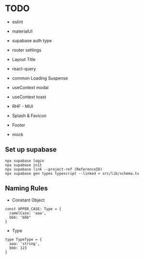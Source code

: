 # TODO

- eslint
- materialUI
- supabase auth type
- router settings
- Layout Title
- react-query
- common Loading Suspense
- useContext modal
- useContext toast
- RHF - MUI
- Splash & Favicon
- Footer

- mock

## Set up supabase

```
npx supabase login
npx supabase init
npx supabase link --project-ref (ReferenceID)
npx supabase gen types typescript --linked > src/lib/schema.ts
```

## Naming Rules

- Constant Object

```
const UPPER_CASE: Type = {
  camelCase: 'aaa',
  bbb: 'bbb"
}
```

- Type

```
type TypeType = {
  aaa: 'string',
  bbb: 123
}
```
